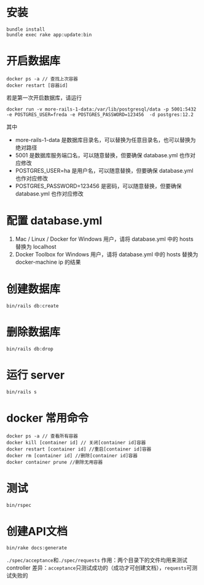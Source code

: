 # 安装
```
bundle install
bundle exec rake app:update:bin
```

# 开启数据库

```
docker ps -a // 查找上次容器
docker restart [容器id]
```
若是第一次开启数据库，请运行

```
docker run -v more-rails-1-data:/var/lib/postgresql/data -p 5001:5432 -e POSTGRES_USER=freda -e POSTGRES_PASSWORD=123456  -d postgres:12.2
```
其中

+ more-rails-1-data 是数据库目录名，可以替换为任意目录名，也可以替换为绝对路径
+ 5001 是数据库服务端口名，可以随意替换，但要确保 database.yml 也作对应修改
+ POSTGRES_USER=ha 是用户名，可以随意替换，但要确保 database.yml 也作对应修改
+ POSTGRES_PASSWORD=123456 是密码，可以随意替换，但要确保 database.yml 也作对应修改

# 配置 database.yml
1. Mac / Linux / Docker for Windows 用户，请将 database.yml 中的 hosts 替换为 localhost
2. Docker Toolbox for Windows 用户，请将 database.yml 中的 hosts 替换为 docker-machine ip 的结果

# 创建数据库

`bin/rails db:create`

# 删除数据库

`bin/rails db:drop`

# 运行 server

`bin/rails s`

# docker 常用命令

```
docker ps -a // 查看所有容器
docker kill [container id] // 关闭[container id]容器
docker restart [container id] //重启[container id]容器
docker rm [container id] //删除[container id]容器
docker container prune //删除无用容器
```
# 测试

`bin/rspec`

# 创建API文档

`bin/rake docs:generate`

`./spec/acceptance`和`./spec/requests`
作用：两个目录下的文件均用来测试controller
差异：`acceptance`只测试成功的（成功才可创建文档），`requests`可测试失败的
